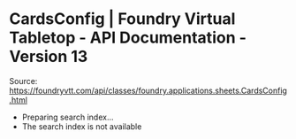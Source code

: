# CardsConfig | Foundry Virtual Tabletop - API Documentation - Version 13

Source: https://foundryvtt.com/api/classes/foundry.applications.sheets.CardsConfig.html

- Preparing search index...
- The search index is not available

